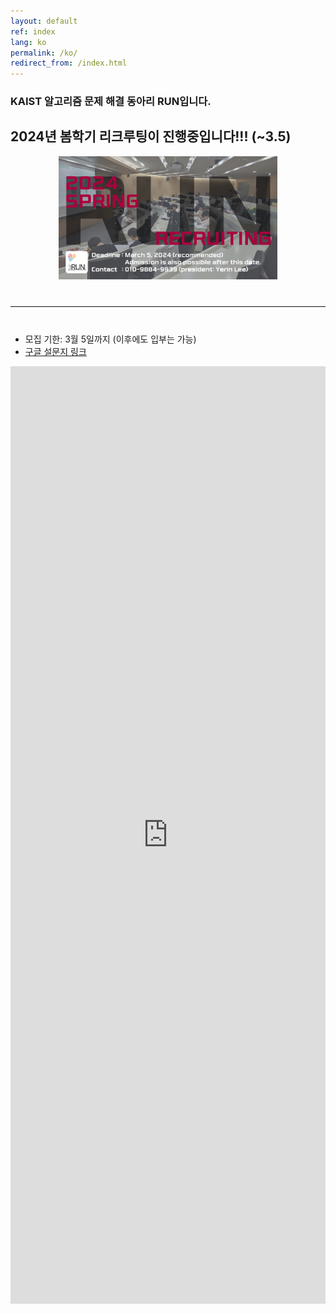 ```yaml
---
layout: default
ref: index
lang: ko
permalink: /ko/
redirect_from: /index.html
---
```


### KAIST 알고리즘 문제 해결 동아리 RUN입니다.

## 2024년 봄학기 리크루팅이 진행중입니다!!! (~3.5)

<div style="text-align: center">
	<img src="/apply/2024-spring/RecruitingPoster.png" alt="poster" style="width: 350px;"/>
</div>
<hr style="size: 20; margin-top: 40px; margin-bottom: 40px; border: solid; border-width: 0; border-bottom: 1px solid #e8e8e8;"/>

- 모집 기한: 3월 5일까지 (이후에도 입부는 가능)
- [구글 설문지 링크](https://forms.gle/tqpWp6sYDKRrUGdDA)
<iframe src="https://forms.gle/tqpWp6sYDKRrUGdDA" frameborder="0" width="100%" height="1500px"></iframe>
